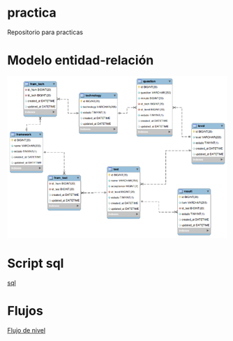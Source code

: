 # practica
Repositorio para practicas

# Modelo entidad-relación
![This is an image](./ER.png)

# Script sql
[sql](./dbpracticas.sql)

# Flujos
[Flujo de nivel](./WF_practicas.pdf)